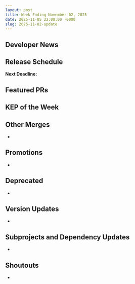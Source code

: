 ```yaml
---
layout: post
title: Week Ending November 02, 2025
date: 2025-11-05 22:00:00 -0000
slug: 2025-11-02-update
---
```


## Developer News


## Release Schedule

**Next Deadline:**


## Featured PRs


## KEP of the Week


## Other Merges

*

## Promotions

*

## Deprecated

*

## Version Updates

*

## Subprojects and Dependency Updates

*

## Shoutouts

*
